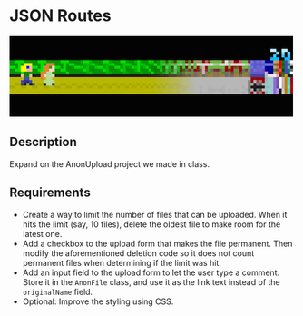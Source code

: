# JSON Routes

![screenshot](screenshot.png)

## Description

Expand on the AnonUpload project we made in class.

## Requirements

* Create a way to limit the number of files that can be uploaded. When it hits the limit (say, 10 files), delete the oldest file to make room for the latest one.
* Add a checkbox to the upload form that makes the file permanent. Then modify the aforementioned deletion code so it does not count permanent files when determining if the limit was hit.
* Add an input field to the upload form to let the user type a comment. Store it in the `AnonFile` class, and use it as the link text instead of the `originalName` field.
* Optional: Improve the styling using CSS.
